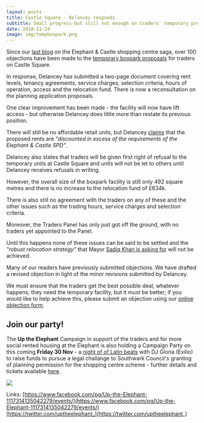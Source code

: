 ```yaml
---
layout: posts
title: Castle Square - Delancey responds
subtitle: Small progress but still not enough on traders' temporary premises
date: 2018-11-24
image: img/tempboxpark.png
---
```

Since our [last blog](https://35percent.org/2018-10-30-shopping-centre-legal-challenge/) on the Elephant & Castle shopping centre saga, over 100 objections have been made to the [temporary boxpark proposals](https://35percent.org/boxpark) for traders on Castle Square.

In response, Delancey has submitted a two-page document covering rent levels, tenancy agreements, service charges, selection criteria, hours of operation, access and the relocation fund. There is now a reconsultation on the planning application proposals.

One clear improvement has been made - the facility will now have lift access -  but otherwise Delancey does little more than restate its previous position.

There will still be no affordable retail units, but Delancey [claims](https://planbuild.southwark.gov.uk/documents/?GetDocument=%7b%7b%7b!chJya7aQe7u2p4T5F1pEDA%3d%3d!%7d%7d%7d) that the proposed rents are _"discounted in excess of the requirements of the Elephant & Castle SPD"_. 

Delancey also states that traders will be given first right of refusal to the temporary units at Castle Square and units will not be let to others until Delancey receives refusals in writing. 

However, the overall size of the boxpark facility is still only 492 square metres and there is no increase to the relocation fund of £634k.

There is also still no agreement with the traders on any of these and the other issues such as the trading hours, service charges and selection criteria.

Moreover, the Traders Panel has only just got off the ground, with no traders yet appointed to the Panel. 

Until this happens none of these issues can be said to be settled and the _"robust relocation strategy"_ that Mayor [Sadiq Khan is asking for](https://www.change.org/p/sadiq-khan-sadiq-say-no-to-the-displacement-of-bame-communities-from-elephant-castle/responses/41627) will not be achieved. 

Many of our readers have previously submitted objections. We have drafted a revised objection in light of the minor revisions submitted by Delancey.

We must ensure that the traders get the best possible deal, whatever happens; they need the temporary facility, but it must be better; if you would like to help achieve this, please submit an objection using our [online objection form](https://35percent.org/boxpark#object).

## Join our party!
  
The __Up the Elephant__ Campaign in support of the traders and for more social rented housing at the Elephant is also holding a Campaign Party on this coming **Friday 30 Nov** - a [night of of Latin beats](https://www.eventbrite.com/e/up-the-elephant-campaign-party-tickets-52191660662) with DJ Gloria (Exilio) to raise funds to pursue a legal challange to Southwark Council's granting of planning permission for the shopping centre scheme -
further details and tickets available [here](https://www.eventbrite.com/e/up-the-elephant-campaign-party-tickets-52191660662).

![](https://35percent.org/img/latinasparty.jpg)

Links:
[https://www.facebook.com/pg/Up-the-Elephant-1117314135042279/events/](https://www.facebook.com/pg/Up-the-Elephant-1117314135042279/events/)  
[https://twitter.com/uptheelephant_](https://twitter.com/uptheelephant_)

